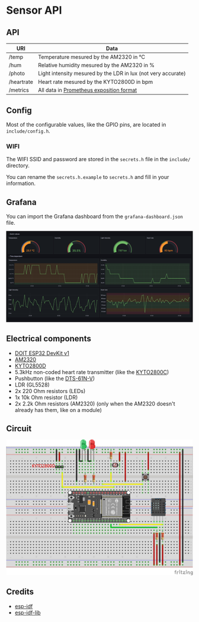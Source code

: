 # Sensor API

## API

| URI        | Data                                                                                                     |
| ---------- | -------------------------------------------------------------------------------------------------------- |
| /temp      | Temperature mesured by the AM2320 in °C                                                                  |
| /hum       | Relative humidity mesured by the AM2320 in %                                                             |
| /photo     | Light intensity mesured by the LDR in lux (not very accurate)                                            |
| /heartrate | Heart rate mesured by the KYTO2800D in bpm                                                               |
| /metrics   | All data in [Prometheus exposition format](https://prometheus.io/docs/instrumenting/exposition_formats/) |

## Config

Most of the configurable values, like the GPIO pins, are located in `include/config.h`.

### WIFI

The WIFI SSID and password are stored in the `secrets.h` file in the `include/` directory.

You can rename the `secrets.h.example` to `secrets.h` and fill in your information.

## Grafana

You can import the Grafana dashboard from the `grafana-dashboard.json` file.

![Grafana dashboard](.github/grafana_dashboard.png)

## Electrical components

- [DOIT ESP32 DevKit v1](https://aliexpress.com/item/1005005688016405.html)
- [AM2320](https://aliexpress.com/item/32950694681.html)
- [KYTO2800D](https://aliexpress.com/item/1005005244410482.html)
- 5.3kHz non-coded heart rate transmitter (like the [KYTO2800C](https://www.aliexpress.com/item/32830159930.html))
- Pushbutton (like the [DTS-61N-V](https://www.mouser.de/ProductDetail/Diptronics/DTS-61N-V?qs=gTYE2QTfZfTZTPABWXJbEQ%3D%3D))
- LDR (GL5528)
- 2x 220 Ohm resistors (LEDs)
- 1x 10k Ohm resistor (LDR)
- 2x 2.2k Ohm resistors (AM2320) (only when the AM2320 doesn't already has them, like on a module)

## Circuit

![Breadboard Circuit](.github/breadboard.jpg)

## Credits

- [esp-idf](https://github.com/espressif/esp-idf)
- [esp-idf-lib](https://github.com/UncleRus/esp-idf-lib)